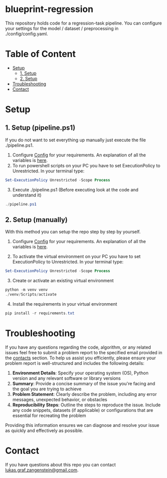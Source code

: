 # blueprint-regression
This repository holds code for a regression-task pipeline. You can configure your settings for the model / dataset / preprocessing in ./config/config.yaml.

# Table of Content
- [Setup](#setup)
    - [1. Setup](#1-setup-pipelineps1)
    - [2. Setup](#2-setup-manually)
- [Troubleshooting](#troubleshooting)
- [Contact](#contact)


# Setup
## 1. Setup (pipeline.ps1)
If you do not want to set everything up manually just execute the file ./pipeline.ps1.
1. Configure [Config](./config/config.yaml) for your requirements. An explanation of all the variables is [here](./config/README.md).
2. To run powershell scripts on your PC you have to set ExecutionPolicy to Unrestricted. In your terminal type:
```powershell
Set-ExecutionPolicy Unrestricted -Scope Process
```
3. Execute ./pipeline.ps1 (Before executing look at the code and understand it)
```powershell
./pipeline.ps1
```

## 2. Setup (manually)
With this method you can setup the repo step by step by yourself.
1. Configure [Config](./config/config.yaml) for your requirements. An explanation of all the variables is [here](./config/README.md).

2. To activate the virtual environment on your PC you have to set ExecutionPolicy to Unrestricted. In your terminal type:
```powershell
Set-ExecutionPolicy Unrestricted -Scope Process
```

3. Create or activate an existing virtual environment
```powershell
python -m venv venv
./venv/Scripts/activate
```

4. Install the requirements in your virtual environment
```powershell
pip install -r requirements.txt
```

# Troubleshooting
If you have any questions regarding the code, algorithm, or any related issues feel free to submit a problem report to the specified email provided in the [contacts](#contact) section. 
To help us assist you efficiently, please ensure your problem report is well-structured and includes the following details:

1. **Environment Details**: Specify your operating system (OS), Python version and any relevant software or library versions
2. **Summary**: Provide a concise summary of the issue you're facing and the goal you are trying to achieve  
3. **Problem Statement**: Clearly describe the problem, including any error messages, unexpected behavior, or obstacles
4. **Reproducibility Steps**: Outline the steps to reproduce the issue. Include any code snippets, datasets (if applicable) or configurations that are essential for recreating the problem

Providing this information ensures we can diagnose and resolve your issue as quickly and effectively as possible.

# Contact
If you have questions about this repo you can contact lukas.graf.zangenstein@gmail.com.
